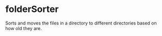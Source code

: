 # folderSorter
Sorts and moves the files in a directory to different directories based on how old they are. 
